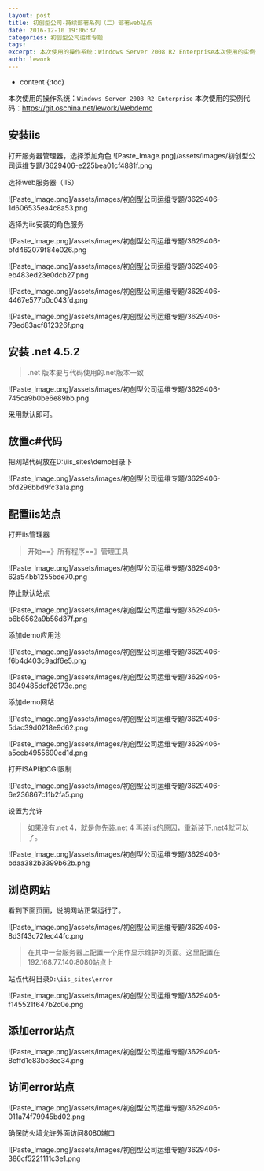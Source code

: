 ```yaml
---
layout: post
title: 初创型公司-持续部署系列（二）部署web站点
date: 2016-12-10 19:06:37
categories: 初创型公司运维专题
tags:
excerpt: 本次使用的操作系统：Windows Server 2008 R2 Enterprise本次使用的实例代码：https://git.oschina...
auth: lework
---
```

* content
{:toc}

本次使用的操作系统：`Windows Server 2008 R2 Enterprise`
本次使用的实例代码：https://git.oschina.net/lework/Webdemo

## 安装iis

打开服务器管理器，选择添加角色
![Paste_Image.png]/assets/images/初创型公司运维专题/3629406-e225bea01cf4881f.png

选择web服务器（IIS）

![Paste_Image.png]/assets/images/初创型公司运维专题/3629406-1d606535ea4c8a53.png


选择为iis安装的角色服务

![Paste_Image.png]/assets/images/初创型公司运维专题/3629406-bfd462079f84e026.png

![Paste_Image.png]/assets/images/初创型公司运维专题/3629406-eb483ed23e0dcb27.png

![Paste_Image.png]/assets/images/初创型公司运维专题/3629406-4467e577b0c043fd.png


![Paste_Image.png]/assets/images/初创型公司运维专题/3629406-79ed83acf812326f.png




## 安装 .net 4.5.2
> .net 版本要与代码使用的.net版本一致


![Paste_Image.png]/assets/images/初创型公司运维专题/3629406-745ca9b0be6e89bb.png

采用默认即可。



## 放置c#代码
把网站代码放在D:\iis_sites\demo目录下

![Paste_Image.png]/assets/images/初创型公司运维专题/3629406-bfd296bbd9fc3a1a.png


## 配置iis站点
打开iis管理器
> 开始==》所有程序==》管理工具


![Paste_Image.png]/assets/images/初创型公司运维专题/3629406-62a54bb1255bde70.png


停止默认站点

![Paste_Image.png]/assets/images/初创型公司运维专题/3629406-b6b6562a9b56d37f.png


添加demo应用池

![Paste_Image.png]/assets/images/初创型公司运维专题/3629406-f6b4d403c9adf6e5.png

![Paste_Image.png]/assets/images/初创型公司运维专题/3629406-8949485ddf26173e.png


添加demo网站

![Paste_Image.png]/assets/images/初创型公司运维专题/3629406-5dac39d0218e9d62.png


![Paste_Image.png]/assets/images/初创型公司运维专题/3629406-a5ceb4955690cd1d.png



打开ISAPI和CGI限制

![Paste_Image.png]/assets/images/初创型公司运维专题/3629406-6e236867c11b2fa5.png

设置为允许
> 如果没有.net 4，就是你先装.net 4 再装iis的原因，重新装下.net4就可以了。

![Paste_Image.png]/assets/images/初创型公司运维专题/3629406-bdaa382b3399b62b.png


## 浏览网站

看到下面页面，说明网站正常运行了。


![Paste_Image.png]/assets/images/初创型公司运维专题/3629406-8d3f43c72fec44fc.png




> 在其中一台服务器上配置一个用作显示维护的页面。这里配置在192.168.77.140:8080站点上

站点代码目录`D:\iis_sites\error`


![Paste_Image.png]/assets/images/初创型公司运维专题/3629406-f145521f647b2c0e.png


## 添加error站点


![Paste_Image.png]/assets/images/初创型公司运维专题/3629406-8effd1e83bc8ec34.png

## 访问error站点

![Paste_Image.png]/assets/images/初创型公司运维专题/3629406-011a74f79945bd02.png



确保防火墙允许外面访问8080端口

![Paste_Image.png]/assets/images/初创型公司运维专题/3629406-386cf5221111c3e1.png
